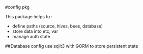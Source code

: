 #config pkg

This package helps to :
* define paths (source, hives, bees, database)
* store data into etc, var
* manage auth state

##Database
config use sqlit3 with GORM to store persistent state